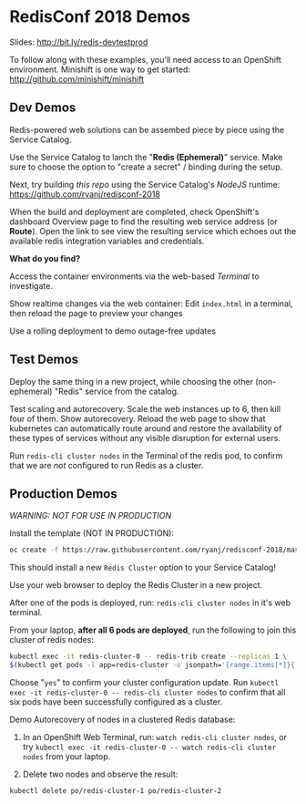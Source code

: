 # RedisConf 2018 Demos

Slides: http://bit.ly/redis-devtestprod

To follow along with these examples, you'll need access to an OpenShift environment. Minishift is one way to get started: http://github.com/minishift/minishift

## Dev Demos
Redis-powered web solutions can be assembed piece by piece using the Service Catalog.

Use the Service Catalog to lanch the "**Redis (Ephemeral)**" service. Make sure to choose the option to "create a secret" / binding during the setup. 

Next, try building *this repo* using the Service Catalog's *NodeJS* runtime: https://github.com/ryanj/redisconf-2018

When the build and deployment are completed, check OpenShift's dashboard Overview page to find the resulting web service address (or **Route**).  Open the link to see view the resulting service which echoes out the available redis integration variables and credentials.

**What do you find?**

Access the container environments via the web-based *Terminal* to investigate.

Show realtime changes via the web container: Edit `index.html` in a terminal, then reload the page to preview your changes

Use a rolling deployment to demo outage-free updates

## Test Demos

Deploy the same thing in a new project, while choosing the other (non-ephemeral) "Redis" service from the catalog.

Test scaling and autorecovery.  Scale the web instances up to 6, then kill four of them. Show autorecovery. Reload the web page to show that kubernetes can automatically route around and restore the availability of these types of services without any visible disruption for external users.

Run `redis-cli cluster nodes` in the Terminal of the redis pod, to confirm that we are *not* configured to run Redis as a cluster.

## Production Demos

*WARNING: NOT FOR USE IN PRODUCTION*

Install the template (NOT IN PRODUCTION):

```bash
oc create -f https://raw.githubusercontent.com/ryanj/redisconf-2018/master/redis-cluster-template.yml
```

This should install a new `Redis Cluster` option to your Service Catalog!

Use your web browser to deploy the Redis Cluster in a new project.

After one of the pods is deployed, run: `redis-cli cluster nodes` in it's web terminal.

From your laptop, **after all 6 pods are deployed**, run the following to join this cluster of redis nodes: 

```bash
kubectl exec -it redis-cluster-0 -- redis-trib create --replicas 1 \
$(kubectl get pods -l app=redis-cluster -o jsonpath='{range.items[*]}{.status.podIP}:6379 ')
```

Choose "`yes`" to confirm your cluster configuration update.  Run `kubectl exec -it redis-cluster-0 -- redis-cli cluster nodes` to confirm that all six pods have been successfully configured as a cluster.

Demo Autorecovery of nodes in a clustered Redis database:

1. In an OpenShift Web Terminal, run: `watch redis-cli cluster nodes`, or try `kubectl exec -it redis-cluster-0 -- watch redis-cli cluster nodes` from your laptop.

2. Delete two nodes and observe the result: 

```bash
kubectl delete po/redis-cluster-1 po/redis-cluster-2
```
